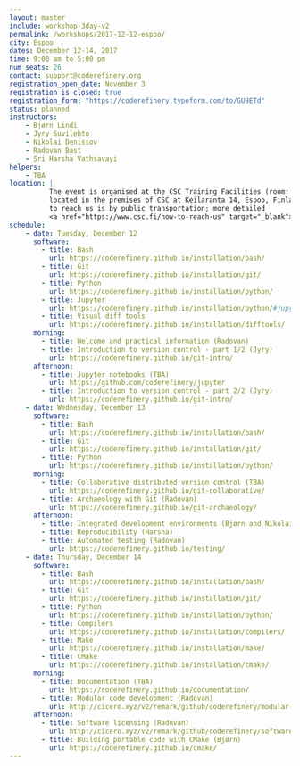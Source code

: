 ```yaml
---
layout: master
include: workshop-3day-v2
permalink: /workshops/2017-12-12-espoo/
city: Espoo
dates: December 12-14, 2017
time: 9:00 am to 5:00 pm
num_seats: 26
contact: support@coderefinery.org
registration_open_date: November 3
registration_is_closed: true
registration_form: "https://coderefinery.typeform.com/to/GU9ETd"
status: planned
instructors:
    - Bjørn Lindi
    - Jyry Suvilehto
    - Nikolai Denissov
    - Radovan Bast
    - Sri Harsha Vathsavayi
helpers:
    - TBA
location: |
          The event is organised at the CSC Training Facilities (room: Dogmi)
          located in the premises of CSC at Keilaranta 14, Espoo, Finland. The best way
          to reach us is by public transportation; more detailed
          <a href="https://www.csc.fi/how-to-reach-us" target="_blank">travel tips</a> are available.
schedule:
    - date: Tuesday, December 12
      software:
        - title: Bash
          url: https://coderefinery.github.io/installation/bash/
        - title: Git
          url: https://coderefinery.github.io/installation/git/
        - title: Python
          url: https://coderefinery.github.io/installation/python/
        - title: Jupyter
          url: https://coderefinery.github.io/installation/python/#jupyter
        - title: Visual diff tools
          url: https://coderefinery.github.io/installation/difftools/
      morning:
        - title: Welcome and practical information (Radovan)
        - title: Introduction to version control - part 1/2 (Jyry)
          url: https://coderefinery.github.io/git-intro/
      afternoon:
        - title: Jupyter notebooks (TBA)
          url: https://github.com/coderefinery/jupyter
        - title: Introduction to version control - part 2/2 (Jyry)
          url: https://coderefinery.github.io/git-intro/
    - date: Wednesday, December 13
      software:
        - title: Bash
          url: https://coderefinery.github.io/installation/bash/
        - title: Git
          url: https://coderefinery.github.io/installation/git/
        - title: Python
          url: https://coderefinery.github.io/installation/python/
      morning:
        - title: Collaborative distributed version control (TBA)
          url: https://coderefinery.github.io/git-collaborative/
        - title: Archaeology with Git (Radovan)
          url: https://coderefinery.github.io/git-archaeology/
      afternoon:
        - title: Integrated development environments (Bjørn and Nikolai)
        - title: Reproducibility (Harsha)
        - title: Automated testing (Radovan)
          url: https://coderefinery.github.io/testing/
    - date: Thursday, December 14
      software:
        - title: Bash
          url: https://coderefinery.github.io/installation/bash/
        - title: Git
          url: https://coderefinery.github.io/installation/git/
        - title: Python
          url: https://coderefinery.github.io/installation/python/
        - title: Compilers
          url: https://coderefinery.github.io/installation/compilers/
        - title: Make
          url: https://coderefinery.github.io/installation/make/
        - title: CMake
          url: https://coderefinery.github.io/installation/cmake/
      morning:
        - title: Documentation (TBA)
          url: https://coderefinery.github.io/documentation/
        - title: Modular code development (Radovan)
          url: http://cicero.xyz/v2/remark/github/coderefinery/modular-code-development/master/talk.md/
      afternoon:
        - title: Software licensing (Radovan)
          url: http://cicero.xyz/v2/remark/github/coderefinery/software-licensing/master/talk.md/
        - title: Building portable code with CMake (Bjørn)
          url: https://coderefinery.github.io/cmake/
---
```

